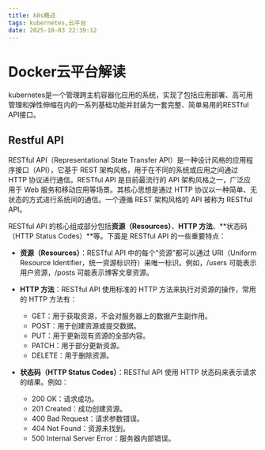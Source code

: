 ```yaml
---
title: k8s概述
tags: kubernetes,云平台
date: 2025-10-03 22:39:12
---
```


# Docker云平台解读
kubernetes是一个管理跨主机容器化应用的系统，实现了包括应用部署、高可用管理和弹性伸缩在内的一系列基础功能并封装为一套完整、简单易用的RESTful API接口。

## Restful API
RESTful API（Representational State Transfer API）是一种设计风格的应用程序接口（API），它基于 REST 架构风格，用于在不同的系统或应用之间通过 HTTP 协议进行通信。RESTful API 是目前最流行的 API 架构风格之一，广泛应用于 Web 服务和移动应用等场景。其核心思想是通过 HTTP 协议以一种简单、无状态的方式进行系统间的通信。一个遵循 REST 架构风格的 API 被称为 RESTful API。  

RESTful API 的核心组成部分包括**资源（Resources）**、**HTTP 方法**、**状态码（HTTP Status Codes）**等。下面是 RESTful API 的一些重要特点：  

- **资源（Resources）**：RESTful API 中的每个“资源”都可以通过 URI（Uniform Resource Identifier，统一资源标识符）来唯一标识。例如，/users 可能表示用户资源，/posts 可能表示博客文章资源。  

- **HTTP 方法**：RESTful API 使用标准的 HTTP 方法来执行对资源的操作，常用的 HTTP 方法有：
    - GET：用于获取资源，不会对服务器上的数据产生副作用。
    - POST：用于创建资源或提交数据。
    - PUT：用于更新现有资源的全部内容。
    - PATCH：用于部分更新资源。
    - DELETE：用于删除资源。

- **状态码（HTTP Status Codes）**：RESTful API 使用 HTTP 状态码来表示请求的结果。例如：
    - 200 OK：请求成功。
    - 201 Created：成功创建资源。
    - 400 Bad Request：请求参数错误。
    - 404 Not Found：资源未找到。
    - 500 Internal Server Error：服务器内部错误。

